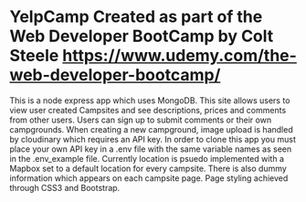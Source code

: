 # YelpCamp Created as part of the Web Developer BootCamp by Colt Steele https://www.udemy.com/the-web-developer-bootcamp/
This is a node express app which uses MongoDB. This site allows users to view user created Campsites and see descriptions, prices and comments from other users. Users can sign up to submit comments or their own campgrounds.
When creating a new campground, image upload is handled by cloudinary which requires an API key. In order to clone this app you must place your own API key in a .env file with the same variable names as seen in the .env_example file.
Currently location is psuedo implemented with a Mapbox set to a default location for every campsite.
There is also dummy information which appears on each campsite page.
Page styling achieved through CSS3 and Bootstrap.
